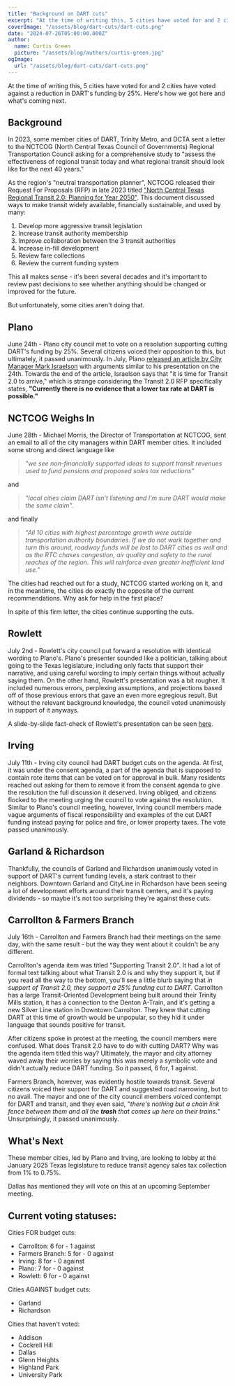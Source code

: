 ```yaml
---
title: "Background on DART cuts"
excerpt: "At the time of writing this, 5 cities have voted for and 2 cities have voted against a reduction in DART's funding by 25%. Here's how we got here and what's coming next."
coverImage: "/assets/blog/dart-cuts/dart-cuts.png"
date: "2024-07-26T05:00:00.000Z"
author:
  name: Curtis Green
  picture: "/assets/blog/authors/curtis-green.jpg"
ogImage:
  url: "/assets/blog/dart-cuts/dart-cuts.png"
---
```


At the time of writing this, 5 cities have voted for and 2 cities have voted against a reduction in DART's funding by 25%. Here's how we got here and what's coming next.

## Background
In 2023, some member cities of DART, Trinity Metro, and DCTA sent a letter to the NCTCOG (North Central Texas Council of Governments) Regional Transportation Council asking for a comprehensive study to "assess the effectiveness of regional transit today and what regional transit should look like for the next 40 years."

As the region's "neutral transportation planner", NCTCOG released their Request For Proposals (RFP) in late 2023 titled ["North Central Texas Regional Transit 2.0: Planning for Year 2050"](https://www.nctcog.org/getmedia/89832cd2-9626-44c8-bb9b-d868febce6f0/RFP-_Regional-Transit-2-0-FINAL.pdf). This document discussed ways to make transit widely available, financially sustainable, and used by many:

1. Develop more aggressive transit legislation
2. Increase transit authority membership
3. Improve collaboration between the 3 transit authorities
4. Increase in-fill development
5. Review fare collections
6. Review the current funding system

This all makes sense - it's been several decades and it's important to review past decisions to see whether anything should be changed or improved for the future.

But unfortunately, some cities aren't doing that.

## Plano
June 24th - Plano city council met to vote on a resolution supporting cutting DART's funding by 25%. Several citizens voiced their opposition to this, but ultimately, it passed unanimously. In July, Plano [released an article by City Manager Mark Israelson](https://content.civicplus.com/api/assets/617e7bce-3680-45d8-bb90-0351d2241441) with arguments similar to his presentation on the 24th. Towards the end of the article, Israelson says that "it is time for Transit 2.0 to arrive," which is strange considering the Transit 2.0 RFP specifically states, **"Currently there is no evidence that a lower tax rate at DART is possible."**

## NCTCOG Weighs In
June 28th - Michael Morris, the Director of Transportation at NCTCOG, sent an email to all of the city managers within DART member cities. It included some strong and direct language like

> *"we see non-financially supported ideas to support transit revenues used to fund pensions and proposed sales tax reductions"*

and 

> *"local cities claim DART isn’t listening and I’m sure DART would make the same claim"*.

and finally

> *"All 10 cities with highest percentage growth were outside transportation authority boundaries.  If we do not work together and turn this around, roadway funds will be lost to DART cities as well and as the RTC chases congestion, air quality and safety to the rural reaches of the region. This will reinforce even greater inefficient land use."*

The cities had reached out for a study, NCTCOG started working on it, and in the meantime, the cities do exactly the opposite of the current recommendations. Why ask for help in the first place?

In spite of this firm letter, the cities continue supporting the cuts.

## Rowlett
July 2nd - Rowlett's city council put forward a resolution with identical wording to Plano's. Plano's presenter sounded like a politician, talking about going to the Texas legislature, including only facts that support their narrative, and using careful wording to imply certain things without actually saying them. On the other hand, Rowlett's presentation was a bit rougher. It included numerous errors, perplexing assumptions, and projections based off of those previous errors that gave an even more egregious result. But without the relevant background knowledge, the council voted unanimously in support of it anyways.

A slide-by-slide fact-check of Rowlett's presentation can be seen [here](https://docs.google.com/presentation/d/1GKMZaz76c3Sck3ZZscDksqYOR-HvFt7lSw7mv2DeDCg).

## Irving
July 11th - Irving city council had DART budget cuts on the agenda. At first, it was under the consent agenda, a part of the agenda that is supposed to contain rote items that can be voted on for approval in bulk. Many residents reached out asking for them to remove it from the consent agenda to give the resolution the full discussion it deserved. Irving obliged, and citizens flocked to the meeting urging the council to vote against the resolution. Similar to Plano's council meeting, however, Irving council members made vague arguments of fiscal responsibility and examples of the cut DART funding instead paying for police and fire, or lower property taxes. The vote passed unanimously.

## Garland & Richardson
Thankfully, the councils of Garland and Richardson unanimously voted in support of DART's current funding levels, a stark contrast to their neighbors. Downtown Garland and CityLine in Richardson have been seeing a lot of development efforts around their transit centers, and it's paying dividends - so maybe it's not too surprising they're against these cuts.

## Carrollton & Farmers Branch
July 16th - Carrollton and Farmers Branch had their meetings on the same day, with the same result - but the way they went about it couldn't be any different. 

Carrollton's agenda item was titled "Supporting Transit 2.0". It had a lot of formal text talking about what Transit 2.0 is and why they support it, but if you read all the way to the bottom, you'll see a little blurb saying that *in support of Transit 2.0, they support a 25% funding cut to DART*. Carrollton has a large Transit-Oriented Development being built around their Trinity Mills station, it has a connection to the Denton A-Train, and it's getting a new Silver Line station in Downtown Carrolton. They knew that cutting DART at this time of growth would be unpopular, so they hid it under language that sounds positive for transit.

After citizens spoke in protest at the meeting, the council members were confused. What does Transit 2.0 have to do with cutting DART? Why was the agenda item titled this way? Ultimately, the mayor and city attorney waved away their worries by saying this was merely a symbolic vote and didn't actually reduce DART funding. So it passed, 6 for, 1 against.

Farmers Branch, however, was evidently hostile towards transit. Several citizens voiced their support for DART and suggested road narrowing, but to no avail. The mayor and one of the city council members voiced contempt for DART and transit, and they even said, "*there's nothing but a chain link fence between them and all the **trash** that comes up here on their trains.*" Unsurprisingly, it passed unanimously.

## What's Next
These member cities, led by Plano and Irving, are looking to lobby at the January 2025 Texas legislature to reduce transit agency sales tax collection from 1% to 0.75%.

Dallas has mentioned they will vote on this at an upcoming September meeting.

## Current voting statuses:

Cities FOR budget cuts:
- Carrollton: 6 for - 1 against
- Farmers Branch: 5 for - 0 against
- Irving: 8 for - 0 against
- Plano: 7 for - 0 against
- Rowlett: 6 for - 0 against

Cities AGAINST budget cuts:
- Garland
- Richardson

Cities that haven't voted:
- Addison
- Cockrell Hill
- Dallas
- Glenn Heights
- Highland Park
- University Park

